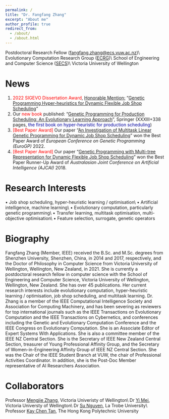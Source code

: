 ```yaml
---
permalink: /
title: "Dr. Fangfang Zhang"
excerpt: "About me"
author_profile: true
redirect_from: 
  - /about/
  - /about.html
---
```


Postdoctoral Research Fellow (<span style="color: #0000a0">fangfang.zhang@ecs.vuw.ac.nz</span>)\\
Evolutionary Computation Research Group ([ECRG](https://ecs.wgtn.ac.nz/Groups/ECRG/WebHome))\\
School of Engineering and Computer Science ([SECS](https://www.wgtn.ac.nz/engineering/school-of-engineering-and-computer-science))\\
Victoria University of Wellington

News
======
1. <span style="color: #FF0000">2022 SIGEVO Dissertation Award</span>, <a target="_blank" href="https://sig.sigevo.org/index.html/tiki-index.php?page=SIGEVO+Dissertation+Award"> Honorable Mention:</a> “<a target="_blank" href="https://openaccess.wgtn.ac.nz/articles/thesis/Genetic_Programming_Hyper-heuristics_for_Dynamic_Flexible_Job_Shop_Scheduling/16528677/1">Genetic Programming Hyper-heuristics for Dynamic Flexible Job Shop Scheduling</a>”
2. Our <span style="color: #FF0000">new book </span> published: “<a target="_blank" href="https://link.springer.com/book/10.1007/978-981-16-4859-5">Genetic Programming for Production Scheduling: An Evolutionary Learning Approach</a>”, Springer (XXXIII+338 pages, <span style="color: #0000a0">the first book on hyper-heuristic for production scheduling</span>)
3. <span style="color: #FF0000">[Best Paper Award]</span> Our paper “<a target="_blank" href="https://link.springer.com/chapter/10.1007/978-3-031-02056-8_11">An Investigation of Multitask Linear Genetic Programming for Dynamic Job Shop Scheduling</a>” won the Best Paper Award of <i> European Conference on Genetic Programming (EuroGP) </i> 2022.
4. <span style="color: #FF0000">[Best Paper Award]</span> Our paper “<a target="_blank" href="https://link.springer.com/chapter/10.1007/978-3-030-03991-2_43">Genetic Programming with Multi-tree Representation for Dynamic Flexible Job Shop Scheduling</a>” won the Best Paper Runner-Up Award of <i> Australasian Joint Conference on Artificial Intelligence (AJCAI) </i> 2018.


Research Interests
======
• Job shop scheduling, hyper-heuristic learning / optimisation\\
• Artificial intelligence, machine learning\\
• Evolutionary computation, particularly genetic programming\\
• Transfer learning, multitask optimisation, multi-objective optimisation\\
• Feature selection, surrogate, genetic operators


Biography
======
Fangfang Zhang (Member, IEEE) received the B.Sc. and M.Sc. degrees from Shenzhen University, Shenzhen, China, in 2014 and 2017, respectively, and the Doctor of Philosophy in Computer Science from Victoria University of Wellington, Wellington, New Zealand, in 2021. She is currently a postdoctoral research fellow in computer science with the School of Engineering and Computer Science, Victoria University of Wellington, Wellington, New Zealand. She has over 45 publications. Her current research interests include evolutionary computation, hyper-heuristic learning / optimisation,
job shop scheduling, and multitask learning. Dr. Zhang is a member of the IEEE Computational Intelligence Society and Association for Computing Machinery, and has been severing as reviewers for top international journals such as the IEEE Transactions on Evolutionary Computation and the IEEE Transactions on Cybernetics, and conferences including the Genetic and Evolutionary Computation Conference and the IEEE Congress on Evolutionary Computation. She is an Associate Editor of Expert Systems With Applications. She is also a committee member of the IEEE NZ Central Section. She is the Secretary of IEEE New Zealand Central Section, treasurer of Young Professional Affinity Group, and the Secretary of Women-in-Engineering Affinity Group of IEEE NZ Central Section. She was the Chair of the IEEE Student Branch at VUW, the chair of Professional Activities Coordinator. In addition, she is the Post-Doc Member representative of AI Researchers Association.


Collaborators
======
Professor [Mengjie Zhang](https://scholar.google.co.nz/citations?user=hLvGrrkAAAAJ&hl=en), Victoria Univeristy of Wellington\\
Dr [Yi Mei](https://scholar.google.co.nz/citations?user=vTC_7_wAAAAJ&hl=en), Victoria Universty of Wellington\\
Dr [Su Nguyen](https://scholar.google.co.nz/citations?user=PQYVtl4AAAAJ&hl=en), La Trobe University\\
Professor [Kay Chen Tan](https://scholar.google.com/citations?user=LFngSp0AAAAJ&hl=en), The Hong Kong Polytechnic University




